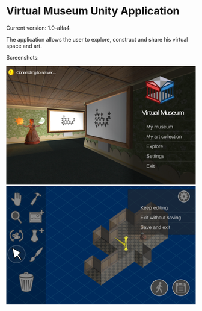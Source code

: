 Virtual Museum Unity Application
================================
Current version: 1.0-alfa4 


The application allows the user to explore, construct and share his virtual space and art.

Screenshots:

![](https://github.com/stefaanvermassen/virtual-museum-app/blob/master/Screenshot_2017-05-13-12-11-54.png)
![](https://github.com/stefaanvermassen/virtual-museum-app/blob/master/Screenshot_2017-05-13-12-12-42.png)


 
